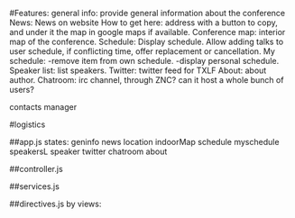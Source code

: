 #Features:
general info: provide general information about the conference
News: News on website
How to get here: address with a button to copy, and under it the map in google maps if available.
Conference map: interior map of the conference.
Schedule: Display schedule. Allow adding talks to user schedule, if conflicting time, offer replacement or cancellation.
My schedule: -remove item from own schedule.
             -display personal schedule.
Speaker list: list speakers.
Twitter: twitter feed for TXLF
About: about author.
Chatroom: irc channel, through ZNC? can it host a whole bunch of users?

contacts manager


#logistics

##app.js
states:
    geninfo
    news
    location
    indoorMap
    schedule
    myschedule
    speakersL
    speaker
    twitter
    chatroom
    about

##controller.js
    

##services.js


##directives.js
by views:


